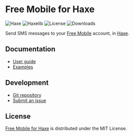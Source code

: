 # Free Mobile for Haxe
![Haxe](https://badgen.net/badge/haxe/%3E%3D4.3.0/green) ![Haxelib](https://badgen.net/haxelib/v/free_mobile) ![License](https://badgen.net/haxelib/license/free_mobile) ![Downloads](https://badgen.net/haxelib/d/free_mobile)

Send SMS messages to your [Free Mobile](https://mobile.free.fr) account, in [Haxe](https://haxe.org).

## Documentation
- [User guide](https://github.com/cedx/free-mobile.hx/wiki)
- [Examples](https://github.com/cedx/free-mobile.hx/tree/main/example)

## Development
- [Git repository](https://github.com/cedx/free-mobile.hx)
- [Submit an issue](https://github.com/cedx/free-mobile.hx/issues)

## License
[Free Mobile for Haxe](https://github.com/cedx/free-mobile.hx) is distributed under the MIT License.
